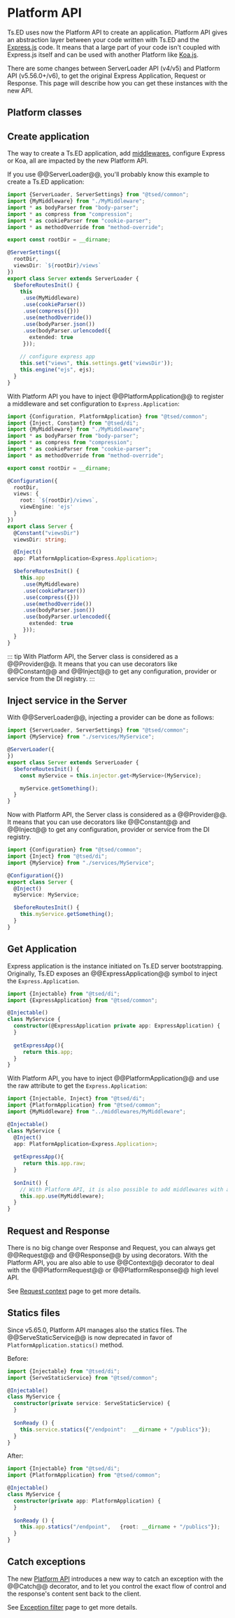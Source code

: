 # Platform API

Ts.ED uses now the Platform API to create an application. Platform API gives an abstraction layer between your code written with Ts.ED and the [Express.js](https://expressjs.com/fr/) code. 
It means that a large part of your code isn't coupled with Express.js itself and can be used with another Platform like [Koa.js](https://koajs.com/). 

There are some changes between ServerLoader API (v4/v5) and Platform API (v5.56.0+/v6), to get the original Express Application, Request or Response.
This page will describe how you can get these instances with the new API. 

## Platform classes

<Tabs>
  <Tab label="Abstraction">
  <ApiList query="status.includes('platform') && !tags.match(/express|koa/)" />
  </Tab>
  <Tab label="Express.js">
  <ApiList query="status.includes('platform') && status.includes('express')" />
  </Tab>
  <Tab label="Koa.js">
  <ApiList query="status.includes('platform') && status.includes('koa')" />
  </Tab>  
</Tabs>

## Create application

The way to create a Ts.ED application, add [middlewares](/docs/middlewares.html), configure Express or Koa, all are impacted by the new Platform API.

If you use @@ServerLoader@@, you'll probably know this example to create a Ts.ED application:

```typescript
import {ServerLoader, ServerSettings} from "@tsed/common";
import {MyMiddleware} from "./MyMiddleware";
import * as bodyParser from "body-parser";
import * as compress from "compression";
import * as cookieParser from "cookie-parser";
import * as methodOverride from "method-override";

export const rootDir = __dirname;

@ServerSettings({
  rootDir,
  viewsDir: `${rootDir}/views`
})
export class Server extends ServerLoader {
  $beforeRoutesInit() {
    this
     .use(MyMiddleware)
     .use(cookieParser())
     .use(compress({}))
     .use(methodOverride())
     .use(bodyParser.json())
     .use(bodyParser.urlencoded({
       extended: true
     }));
   
    // configure express app
    this.set("views", this.settings.get('viewsDir'));
    this.engine("ejs", ejs);
  }
}
```

With Platform API you have to inject @@PlatformApplication@@ to register a middleware and set configuration to `Express.Application`:

```typescript
import {Configuration, PlatformApplication} from "@tsed/common"; 
import {Inject, Constant} from "@tsed/di";
import {MyMiddleware} from "./MyMiddleware";
import * as bodyParser from "body-parser";
import * as compress from "compression";
import * as cookieParser from "cookie-parser";
import * as methodOverride from "method-override";

export const rootDir = __dirname;

@Configuration({
  rootDir,
  views: {
    root: `${rootDir}/views`,
    viewEngine: 'ejs'
  }
})
export class Server {
  @Constant("viewsDir")
  viewsDir: string;

  @Inject()
  app: PlatformApplication<Express.Application>;

  $beforeRoutesInit() {
    this.app
     .use(MyMiddleware)
     .use(cookieParser())
     .use(compress({}))
     .use(methodOverride())
     .use(bodyParser.json())
     .use(bodyParser.urlencoded({
       extended: true
     }));
  }
}
```

::: tip
With Platform API, the Server class is considered as a @@Provider@@. It means that you can use decorators like @@Constant@@ and @@Inject@@ to get any configuration, provider or service from the DI registry.
:::

## Inject service in the Server

With @@ServerLoader@@, injecting a provider can be done as follows:

```typescript
import {ServerLoader, ServerSettings} from "@tsed/common";
import {MyService} from "./services/MyService";

@ServerLoader({
})
export class Server extends ServerLoader {
  $beforeRoutesInit() {
    const myService = this.injector.get<MyService>(MyService);

    myService.getSomething();
  }
}
```

Now with Platform API, the Server class is considered as a @@Provider@@. 
It means that you can use decorators like @@Constant@@ and @@Inject@@ to get any configuration, provider or service from the DI registry.

```typescript
import {Configuration} from "@tsed/common"; 
import {Inject} from "@tsed/di";
import {MyService} from "./services/MyService";

@Configuration({})
export class Server {
  @Inject()
  myService: MyService;

  $beforeRoutesInit() {
    this.myService.getSomething();
  }
}
```

## Get Application

Express application is the instance initiated on Ts.ED server bootstrapping. Originally, Ts.ED
exposes an @@ExpressApplication@@ symbol to inject the `Express.Application`.

```typescript
import {Injectable} from "@tsed/di";
import {ExpressApplication} from "@tsed/common";

@Injectable()
class MyService {
  constructor(@ExpressApplication private app: ExpressApplication) {
  }
 
  getExpressApp(){
     return this.app;
  }
} 
```

With Platform API, you have to inject @@PlatformApplication@@ and use the raw attribute to get the `Express.Application`:

```typescript
import {Injectable, Inject} from "@tsed/di";
import {PlatformApplication} from "@tsed/common";
import {MyMiddleware} from "../middlewares/MyMiddleware";

@Injectable()
class MyService {
  @Inject()
  app: PlatformApplication<Express.Application>;
 
  getExpressApp(){
     return this.app.raw;
  }
  
  $onInit() {
    // With Platform API, it is also possible to add middlewares with a service, module, etc...
    this.app.use(MyMiddleware); 
  }
} 
```

## Request and Response

There is no big change over Response and Request, you can always get @@Request@@ and @@Response@@ by using decorators. 
With the Platform API, you are also able to use @@Context@@ decorator to deal with the @@PlatformRequest@@ or @@PlatformResponse@@ high level API.

See [Request context](/docs/request-context.md#request-and-response-abstraction) page to get more details. 

## Statics files

Since v5.65.0, Platform API manages also the statics files. The @@ServeStaticService@@ is now deprecated in favor of `PlatformApplication.statics()` method.

Before:
```typescript
import {Injectable} from "@tsed/di";
import {ServeStaticService} from "@tsed/common";

@Injectable()
class MyService {
  constructor(private service: ServeStaticService) {
  }
 
  $onReady () {
    this.service.statics({"/endpoint":  __dirname + "/publics"});
  }
} 
```

After:

```typescript
import {Injectable} from "@tsed/di";
import {PlatformApplication} from "@tsed/common"; 

@Injectable()
class MyService {
  constructor(private app: PlatformApplication) {
  }
 
  $onReady () {
    this.app.statics("/endpoint",   {root: __dirname + "/publics"});
  }
} 
```

## Catch exceptions

The new [Platform API](/docs/platform-api.md) introduces a new way to catch an exception with the @@Catch@@ decorator, and 
to let you control the exact flow of control and the response's content sent back to the client.

See [Exception filter](/docs/exceptions.md#exception-filter) page to get more details. 
